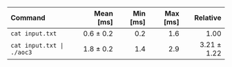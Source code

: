 | Command | Mean [ms] | Min [ms] | Max [ms] | Relative |
|:---|---:|---:|---:|---:|
| `cat input.txt` | 0.6 ± 0.2 | 0.2 | 1.6 | 1.00 |
| `cat input.txt \| ./aoc3` | 1.8 ± 0.2 | 1.4 | 2.9 | 3.21 ± 1.22 |
